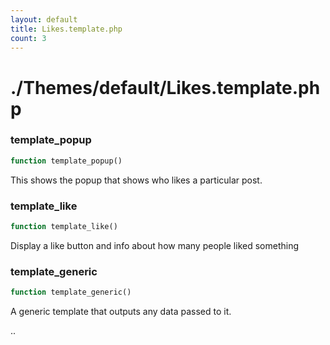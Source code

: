 ```yaml
---
layout: default
title: Likes.template.php
count: 3
---
```


# ./Themes/default/Likes.template.php

### template_popup

```php
function template_popup()
```
This shows the popup that shows who likes a particular post.



### template_like

```php
function template_like()
```
Display a like button and info about how many people liked something



### template_generic

```php
function template_generic()
```
A generic template that outputs any data passed to it.

..

